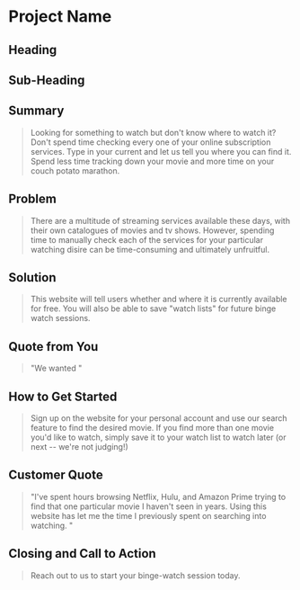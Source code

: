 # Project Name #

<!-- 
> This material was originally posted [here](http://www.quora.com/What-is-Amazons-approach-to-product-development-and-product-management). It is reproduced here for posterities sake.

There is an approach called "working backwards" that is widely used at Amazon. They work backwards from the customer, rather than starting with an idea for a product and trying to bolt customers onto it. While working backwards can be applied to any specific product decision, using this approach is especially important when developing new products or features.

For new initiatives a product manager typically starts by writing an internal press release announcing the finished product. The target audience for the press release is the new/updated product's customers, which can be retail customers or internal users of a tool or technology. Internal press releases are centered around the customer problem, how current solutions (internal or external) fail, and how the new product will blow away existing solutions.

If the benefits listed don't sound very interesting or exciting to customers, then perhaps they're not (and shouldn't be built). Instead, the product manager should keep iterating on the press release until they've come up with benefits that actually sound like benefits. Iterating on a press release is a lot less expensive than iterating on the product itself (and quicker!).

If the press release is more than a page and a half, it is probably too long. Keep it simple. 3-4 sentences for most paragraphs. Cut out the fat. Don't make it into a spec. You can accompany the press release with a FAQ that answers all of the other business or execution questions so the press release can stay focused on what the customer gets. My rule of thumb is that if the press release is hard to write, then the product is probably going to suck. Keep working at it until the outline for each paragraph flows. 

Oh, and I also like to write press-releases in what I call "Oprah-speak" for mainstream consumer products. Imagine you're sitting on Oprah's couch and have just explained the product to her, and then you listen as she explains it to her audience. That's "Oprah-speak", not "Geek-speak".

Once the project moves into development, the press release can be used as a touchstone; a guiding light. The product team can ask themselves, "Are we building what is in the press release?" If they find they're spending time building things that aren't in the press release (overbuilding), they need to ask themselves why. This keeps product development focused on achieving the customer benefits and not building extraneous stuff that takes longer to build, takes resources to maintain, and doesn't provide real customer benefit (at least not enough to warrant inclusion in the press release).
 -->
 
## Heading ##
  > 

## Sub-Heading ##
  > 

## Summary ##
  > Looking for something to watch but don't know where to watch it? Don't spend time checking every one of your online subscription services. Type in your current and let us tell you where you can find it. Spend less time tracking down your movie and more time on your couch potato marathon.  

## Problem ##
  > There are a multitude of streaming services available these days, with their own catalogues of movies and tv shows. However, spending time to manually check each of the services for your particular watching disire can be time-consuming and ultimately unfruitful. 

## Solution ##
  > This website will tell users whether and where it is currently available for free. You will also be able to save "watch lists" for future binge watch sessions. 

## Quote from You ##
  > "We wanted "

## How to Get Started ##
  > Sign up on the website for your personal account and use our search feature to find the desired movie. If you find more than one movie you'd like to watch, simply save it to your watch list to watch later (or next -- we're not judging!) 

## Customer Quote ##
  > "I've spent hours browsing Netflix, Hulu, and Amazon Prime trying to find that one particular movie I haven't seen in years. Using this website has let me the time I previously spent on searching into watching. "

## Closing and Call to Action ##
  > Reach out to us to start your binge-watch session today. 
